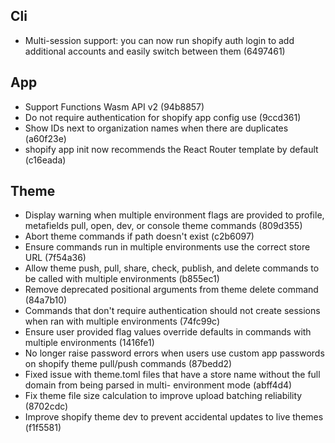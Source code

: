 ## Cli
- Multi-session support: you can now run shopify auth login to add additional accounts and easily switch between them (6497461)

## App
- Support Functions Wasm API v2 (94b8857)
- Do not require authentication for shopify app config use (9ccd361)
- Show IDs next to organization names when there are duplicates (a60f23e)
- shopify app init now recommends the React Router template by default (c16eada)

## Theme
- Display warning when multiple environment flags are provided to profile, metafields pull, open, dev, or console theme commands (809d355)
- Abort theme commands if path doesn't exist (c2b6097)
- Ensure commands run in multiple environments use the correct store URL (7f54a36)
- Allow theme push, pull, share, check, publish, and delete commands to be called with multiple environments (b855ec1)
- Remove deprecated positional arguments from theme delete command (84a7b10)
- Commands that don't require authentication should not create sessions when ran with multiple environments (74fc99c)
- Ensure user provided flag values override defaults in commands with multiple environments (1416fe1)
- No longer raise password errors when users use custom app passwords on shopify theme pull/push commands (87bedd2)
- Fixed issue with theme.toml files that have a store name without the full domain from being parsed in multi- environment mode (abff4d4)
- Fix theme file size calculation to improve upload batching reliability (8702cdc)
- Improve shopify theme dev to prevent accidental updates to live themes (f1f5581)
